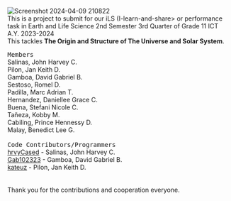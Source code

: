 ![Screenshot 2024-04-09 210822](https://github.com/hrvyCased/ealsweb.github.io/assets/141150136/7659b92f-1435-40c6-aaaf-a28f1b576e6d)<br/>
This is a project to submit for our iLS (I-learn-and-share> or performance task in Earth and Life Science 2nd Semester 3rd Quarter of Grade 11 ICT A.Y. 2023-2024<br/>
This tackles **The Origin and Structure of The Universe and Solar System**.<br/>

  <kbd>Members</kbd></br>
Salinas, John Harvey C.<br/>
Pilon, Jan Keith D.<br/>
Gamboa, David Gabriel B.<br/>
Sestoso, Romel D.<br/>
Padilla, Marc Adrian T.<br/>
Hernandez, Daniellee Grace C.<br/>
Buena, Stefani Nicole C.<br/>
Tañeza, Kobby M.<br/>
Cabiling, Prince Hennessy D.<br/>
Malay, Benedict Lee G.<br/>
<br/>
  <kbd>Code Contributors/Programmers</kbd><br/>
[hrvyCased](https://github.com/hrvyCased) - Salinas, John Harvey C.<br/>
[Gab102323](https://github.com/Gab102323) - Gamboa, David Gabriel B.<br/>
[kateuz](https://github.com/kateuz) - Pilon, Jan Keith D.<br/>
<br/>
<br/>
Thank you for the contributions and cooperation everyone.<br/>
